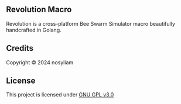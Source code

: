 ## Revolution Macro

Revolution is a cross-platform Bee Swarm Simulator macro beautifully handcrafted in Golang. 

## Credits

Copyright © 2024 nosyliam

## License

This project is licensed under [GNU GPL v3.0](./LICENSE.md)
